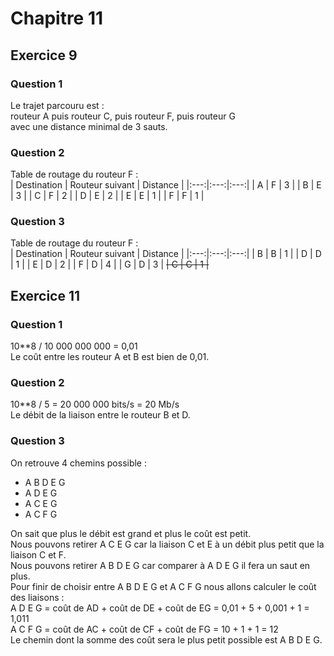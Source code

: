 # Chapitre 11



## Exercice 9

### Question 1
Le trajet parcouru est :    
routeur A puis routeur C, puis routeur F, puis routeur G    
avec une distance minimal de 3 sauts.    

### Question 2
Table de routage du routeur F :    
| Destination | Routeur suivant | Distance |
|:---:|:---:|:---:|
| A | F | 3 |
| B | E | 3 |
| C | F | 2 |
| D | E | 2 |
| E | E | 1 |
| F | F | 1 |

### Question 3
Table de routage du routeur F :    
| Destination | Routeur suivant | Distance |
|:---:|:---:|:---:|
| B | B | 1 |
| D | D | 1 |
| E | D | 2 |
| F | D | 4 |
| G | D | 3 |
~~| C | C | 1 |~~


## Exercice 11

### Question 1
10**8 / 10 000 000 000 = 0,01    
Le coût entre les routeur A et B est bien de 0,01.     

### Question 2
10**8 / 5 = 20 000 000 bits/s = 20 Mb/s    
Le débit de la liaison entre le routeur B et D.    

### Question 3
On retrouve 4 chemins possible :    
- A B D E G     
- A D E G    
- A C E G    
- A C F G     

On sait que plus le débit est grand et plus le coût est petit.    
Nous pouvons retirer A C E G car la liaison C et E à un débit plus petit que la liaison C et F.    
Nous pouvons retirer A B D E G car comparer à A D E G il fera un saut en plus.    
Pour finir de choisir entre A B D E G et A C F G nous allons calculer le coût des liaisons :    
A D E G = coût de AD + coût de DE + coût de EG = 0,01 + 5 + 0,001 + 1 = 1,011    
A C F G = coût de AC + coût de CF + coût de FG = 10 + 1 + 1 = 12    
Le chemin dont la somme des coût sera le plus petit possible est A B D E G.     
